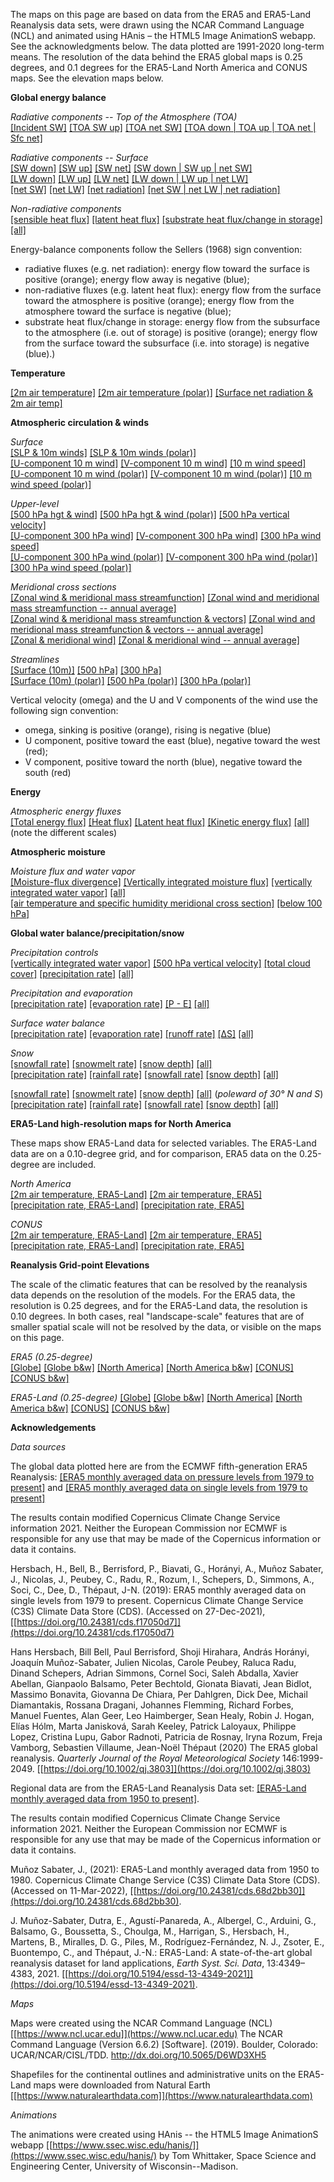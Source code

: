 The maps on this page are based on data from the ERA5 and ERA5-Land Reanalysis data sets, were drawn using the NCAR Command Language (NCL) and animated using HAnis – the HTML5 Image AnimationS webapp.  See the acknowledgments below.  The data plotted are 1991-2020 long-term means. The resolution of the data behind the ERA5 global maps is 0.25 degrees, and 0.1 degrees for the ERA5-Land North America and CONUS maps.  See the elevation maps below. 

**Global energy balance**  

*Radiative components -- Top of the Atmosphere (TOA)*  
[[Incident SW]](https://pages.uoregon.edu/bartlein/maps/globe/tisr_globe_1991-2020_ltm/tisr_globe_1991-2020_ltm.html)
[[TOA SW up]](https://pages.uoregon.edu/bartlein/maps/globe/tsru_globe_1991-2020_ltm/tsru_globe_1991-2020_ltm.html) 
[[TOA net SW]](https://pages.uoregon.edu/bartlein/maps/globe/tsr_globe_1991-2020_ltm/tsr_globe_1991-2020_ltm.html)
[[TOA down | TOA up | TOA net | Sfc net]](https://pages.uoregon.edu/bartlein/maps/globe/toa_globe_1991-2020_ltm/toa_globe_1991-2020_ltm.html)

*Radiative components -- Surface*  
[[SW down]](https://pages.uoregon.edu/bartlein/maps/globe/ssrd_globe_1991-2020_ltm/ssrd_globe_1991-2020_ltm.html)
[[SW up]](https://pages.uoregon.edu/bartlein/maps/globe/ssru_globe_1991-2020_ltm/ssru_globe_1991-2020_ltm.html)
[[SW net]](https://pages.uoregon.edu/bartlein/maps/globe/ssr_globe_1991-2020_ltm/ssr_globe_1991-2020_ltm.html)
[[SW down | SW up | net SW]](https://pages.uoregon.edu/bartlein/maps/globe/ss_globe_1991-2020_ltm/ss_globe_1991-2020_ltm.html)  
[[LW down]](https://pages.uoregon.edu/bartlein/maps/globe/strd_globe_1991-2020_ltm/strd_globe_1991-2020_ltm.html)
[[LW up]](https://pages.uoregon.edu/bartlein/maps/globe/stru_globe_1991-2020_ltm/stru_globe_1991-2020_ltm.html)
[[LW net]](https://pages.uoregon.edu/bartlein/maps/globe/str_globe_1991-2020_ltm/str_globe_1991-2020_ltm.html)
[[LW down | LW up | net LW]](https://pages.uoregon.edu/bartlein/maps/globe/st_globe_1991-2020_ltm/st_globe_1991-2020_ltm.html)  
[[net SW]](https://pages.uoregon.edu/bartlein/maps/globe/ssr_globe_1991-2020_ltm/ssr_globe_1991-2020_ltm.html) 
[[net LW]](https://pages.uoregon.edu/bartlein/maps/globe/str_globe_1991-2020_ltm/str_globe_1991-2020_ltm.html)
[[net radiation]](https://pages.uoregon.edu/bartlein/maps/globe/snr_globe_1991-2020_ltm/snr_globe_1991-2020_ltm.html)
[[net SW | net LW | net radiation]](https://pages.uoregon.edu/bartlein/maps/globe/sn_globe_1991-2020_ltm/sn_globe_1991-2020_ltm.html)  

*Non-radiative components*   
[[sensible heat flux]](https://pages.uoregon.edu/bartlein/maps/globe/sshf_globe_1991-2020_ltm/sshf_globe_1991-2020_ltm.html)
[[latent heat flux]](https://pages.uoregon.edu/bartlein/maps/globe/slhf_globe_1991-2020_ltm/slhf_globe_1991-2020_ltm.html)
[[substrate heat flux/change in storage]](https://pages.uoregon.edu/bartlein/maps/globe/sghf_globe_1991-2020_ltm/sghf_globe_1991-2020_ltm.html)
[[all]](https://pages.uoregon.edu/bartlein/maps/globe/shf_globe_1991-2020_ltm/shf_globe_1991-2020_ltm.html)

Energy-balance components follow the Sellers (1968) sign convention:  

* radiative fluxes (e.g. net radiation): energy flow toward the surface is positive (orange); energy flow away is negative (blue);  
* non-radiative fluxes (e.g. latent heat flux): energy flow from the surface toward the atmosphere is positive (orange); energy flow from the atmosphere toward the surface is negative (blue);  
* substrate heat flux/change in storage: energy flow from the subsurface to the atmosphere (i.e. out of storage) is positive (orange); energy flow from the surface toward the subsurface (i.e. into storage) is negative (blue).)
  
**Temperature**  

[[2m air temperature]](https://pages.uoregon.edu/bartlein/maps/globe/t2m_globe_1991-2020_ltm/t2m_globe_1991-2020_ltm.html) 
[[2m air temperature (polar)]](https://pages.uoregon.edu/bartlein/maps/polar/t2m_polar_1991-2020_ltm/t2m_polar_1991-2020_ltm.html)
[[Surface net radiation & 2m air temp]](https://pages.uoregon.edu/bartlein/maps/globe/t2m_snr_globe_1991-2020_ltm/t2m_snr_globe_1991-2020_ltm.html)  

**Atmospheric circulation & winds**  

*Surface*  
[[SLP & 10m winds]](https://pages.uoregon.edu/bartlein/maps/globe/msl_sfcwind_globe_1991-2020_ltm/msl_sfcwind_globe_1991-2020_ltm.html)
[[SLP & 10m winds (polar)]](https://pages.uoregon.edu/bartlein/maps/polar/msl_sfcwind_polar_1991-2020_ltm/msl_sfcwind_polar_1991-2020_ltm.html)  
[[U-component 10 m wind]](https://pages.uoregon.edu/bartlein/maps/globe/u10_wind_globe_1991-2020_ltm/u10_wind_globe_1991-2020_ltm.html) 
[[V-component 10 m wind]](https://pages.uoregon.edu/bartlein/maps/globe/v10_wind_globe_1991-2020_ltm/v10_wind_globe_1991-2020_ltm.html)
[[10 m wind speed]](https://pages.uoregon.edu/bartlein/maps/globe/vmag10_wind_globe_1991-2020_ltm/vmag10_wind_globe_1991-2020_ltm.html)  
[[U-component 10 m wind (polar)]](https://pages.uoregon.edu/bartlein/maps/polar/u10_wind_polar_1991-2020_ltm/u10_wind_polar_1991-2020_ltm.html)
[[V-component 10 m wind (polar)]](https://pages.uoregon.edu/bartlein/maps/polar/v10_wind_polar_1991-2020_ltm/v10_wind_polar_1991-2020_ltm.html)
[[10 m wind speed (polar)]](https://pages.uoregon.edu/bartlein/maps/polar/vmag10_wind_polar_1991-2020_ltm/vmag10_wind_polar_1991-2020_ltm.html)

*Upper-level*  
[[500 hPa hgt & wind]](https://pages.uoregon.edu/bartlein/maps/globe/z500_wind_globe_1991-2020_ltm/z500_wind_globe_1991-2020_ltm.html)
[[500 hPa hgt & wind (polar)]](https://pages.uoregon.edu/bartlein/maps/polar/z500_wind_polar_1991-2020_ltm/z500_wind_polar_1991-2020_ltm.html)
[[500 hPa vertical velocity]](https://pages.uoregon.edu/bartlein/maps/globe/w500_globe_1991-2020_ltm/w500_globe_1991-2020_ltm.html)   
[[U-component 300 hPa wind]](https://pages.uoregon.edu/bartlein/maps/globe/u300_wind_globe_1991-2020_ltm/u300_wind_globe_1991-2020_ltm.html) 
[[V-component 300 hPa wind]](https://pages.uoregon.edu/bartlein/maps/globe/v300_wind_globe_1991-2020_ltm/v300_wind_globe_1991-2020_ltm.html)
[[300 hPa wind speed]](https://pages.uoregon.edu/bartlein/maps/globe/vmag300_wind_globe_1991-2020_ltm/vmag300_wind_globe_1991-2020_ltm.html)  
[[U-component 300 hPa wind (polar)]](https://pages.uoregon.edu/bartlein/maps/polar/u300_wind_polar_1991-2020_ltm/u300_wind_polar_1991-2020_ltm.html)
[[V-component 300 hPa wind (polar)]](https://pages.uoregon.edu/bartlein/maps/polar/v300_wind_polar_1991-2020_ltm/v300_wind_polar_1991-2020_ltm.html)
[[300 hPa wind speed (polar)]](https://pages.uoregon.edu/bartlein/maps/polar/vmag300_wind_polar_1991-2020_ltm/vmag300_wind_polar_1991-2020_ltm.html)  

*Meridional cross sections*   
[[Zonal wind & meridional mass streamfunction]](https://pages.uoregon.edu/bartlein/maps/xsect/zonal_xsect_1991-2020_ltm/zonal_xsect_1991-2020_ltm.html)
[[Zonal wind and meridional mass streamfunction -- annual average]](https://pages.uoregon.edu/bartlein/maps/xsect/zonal_xsect_1991-2020_ltm/png/zonal_xsect_1991-2020_ltm_ann.png)   
[[Zonal wind & meridional mass streamfunction & vectors]](https://pages.uoregon.edu/bartlein/maps/xsect/zonal_vec_xsect_1991-2020_ltm/zonal_vec_xsect_1991-2020_ltm.html)
[[Zonal wind and meridional mass streamfunction & vectors -- annual average]](https://pages.uoregon.edu/bartlein/maps/xsect/zonal_vec_xsect_1991-2020_ltm/png/zonal_vec_xsect_1991-2020_ltm_ann.png)   
[[Zonal & meridional wind]](https://pages.uoregon.edu/bartlein/maps/xsect/uv_xsect_1991-2020_ltm/uv_xsect_1991-2020_ltm.html)
[[Zonal & meridional wind -- annual average]](https://pages.uoregon.edu/bartlein/maps/xsect/uv_xsect_1991-2020_ltm/png/uv_xsect_1991-2020_ltm_ann.png)   

*Streamlines*  
[[Surface (10m)]](https://pages.uoregon.edu/bartlein/maps/globe/stream_10m_globe_1991-2020_ltm/stream_10m_globe_1991-2020_ltm.html)
[[500 hPa]](https://pages.uoregon.edu/bartlein/maps/globe/stream_500_globe_1991-2020_ltm/stream_500_globe_1991-2020_ltm.html)
[[300 hPa]](https://pages.uoregon.edu/bartlein/maps/globe/stream_300_globe_1991-2020_ltm/stream_300_globe_1991-2020_ltm.html)  
[[Surface (10m) (polar)]](https://pages.uoregon.edu/bartlein/maps/polar/stream_10m_polar_1991-2020_ltm/stream_10m_polar_1991-2020_ltm.html)
[[500 hPa (polar)]](https://pages.uoregon.edu/bartlein/maps/polar/stream_500_polar_1991-2020_ltm/stream_500_polar_1991-2020_ltm.html)
[[300 hPa (polar)]](https://pages.uoregon.edu/bartlein/maps/polar/stream_300_polar_1991-2020_ltm/stream_300_polar_1991-2020_ltm.html) 
 	
Vertical velocity (omega) and the U and V components of the wind use the following sign convention:

* omega, sinking is positive (orange), rising is negative (blue) 
* U component, positive toward the east (blue), negative toward the west (red);
* V component, positive toward the north (blue), negative toward the south (red)
	 
**Energy**

*Atmospheric energy fluxes*  
[[Total energy flux]](https://pages.uoregon.edu/bartlein/maps/globe/uv_tef_vint_globe_1991-2020_ltm/uv_tef_vint_globe_1991-2020_ltm.html)
[[Heat flux]](https://pages.uoregon.edu/bartlein/maps/globe/uv_hf_vint_globe_1991-2020_ltm/uv_hf_vint_globe_1991-2020_ltm.html)
[[Latent heat flux]](https://pages.uoregon.edu/bartlein/maps/globe/uv_lh_vint_globe_1991-2020_ltm/uv_lh_vint_globe_1991-2020_ltm.html)
[[Kinetic energy flux]](https://pages.uoregon.edu/bartlein/maps/globe/uv_ke_vint_globe_1991-2020_ltm/uv_ke_vint_globe_1991-2020_ltm.html)
[[all]](https://pages.uoregon.edu/bartlein/maps/globe/eflux_globe_1991-2020_ltm/eflux_globe_1991-2020_ltm.html)
(note the different scales)

**Atmospheric moisture**

*Moisture flux and water vapor*   
[[Moisture-flux divergence]](https://pages.uoregon.edu/bartlein/maps/globe/uqvq_divmf_globe_1991-2020_ltm/uqvq_divmf_globe_1991-2020_ltm.html)
[[Vertically integrated moisture flux]](https://pages.uoregon.edu/bartlein/maps/globe/uqvq_vmag_globe_1991-2020_ltm/uqvq_vmag_globe_1991-2020_ltm.html)
[[vertically integrated water vapor]](https://pages.uoregon.edu/bartlein/maps/globe/tcwv_globe_1991-2020_ltm/tcwv_globe_1991-2020_ltm.html)
[[all]](https://pages.uoregon.edu/bartlein/maps/globe/mflux_globe_1991-2020_ltm/mflux_globe_1991-2020_ltm.html)  
[[air temperature and specific humidity meridional cross section]](https://pages.uoregon.edu/bartlein/maps/xsect/t_q_xsect_1991-2020_ltm/t_q_xsect_1991-2020_ltm.html)
[[below 100 hPa]](https://pages.uoregon.edu/bartlein/maps/xsect/t_q_xsect2_1991-2020_ltm/t_q_xsect2_1991-2020_ltm.html)

**Global water balance/precipitation/snow**   
 
*Precipitation controls*   
[[vertically integrated water vapor]](https://pages.uoregon.edu/bartlein/maps/globe/tcwv_globe_1991-2020_ltm/tcwv_globe_1991-2020_ltm.html) 
[[500 hPa vertical velocity]](https://pages.uoregon.edu/bartlein/maps/globe/w500_globe_1991-2020_ltm/w500_globe_1991-2020_ltm.html)
[[total cloud cover]](https://pages.uoregon.edu/bartlein/maps/globe/tcc_globe_1991-2020_ltm/tcc_globe_1991-2020_ltm.html)
[[precipitation rate]](https://pages.uoregon.edu/bartlein/maps/globe/tp_globe_1991-2020_ltm/tp_globe_1991-2020_ltm.html)
[[all]](https://pages.uoregon.edu/bartlein/maps/globe/pctrl_globe_1991-2020_ltm/pctrl_globe_1991-2020_ltm.html)

*Precipitation and evaporation*   
[[precipitation rate]](https://pages.uoregon.edu/bartlein/maps/globe/tp_globe_1991-2020_ltm/tp_globe_1991-2020_ltm.html)
[[evaporation rate]](https://pages.uoregon.edu/bartlein/maps/globe/e_globe_1991-2020_ltm/e_globe_1991-2020_ltm.html)
[[P - E]](https://pages.uoregon.edu/bartlein/maps/globe/pme_globe_1991-2020_ltm/pme_globe_1991-2020_ltm.html)
[[all]](https://pages.uoregon.edu/bartlein/maps/globe/pmeall_globe_1991-2020_ltm/pmeall_globe_1991-2020_ltm.html)

*Surface water balance*  
[[precipitation rate]](https://pages.uoregon.edu/bartlein/maps/globe/tp_globe_1991-2020_ltm/tp_globe_1991-2020_ltm.html)
[[evaporation rate]](https://pages.uoregon.edu/bartlein/maps/globe/e_globe_1991-2020_ltm/e_globe_1991-2020_ltm.html)
[[runoff rate]](https://pages.uoregon.edu/bartlein/maps/globe/ro_globe_1991-2020_ltm/ro_globe_1991-2020_ltm.html)
[[&Delta;S]](https://pages.uoregon.edu/bartlein/maps/globe/ds_globe_1991-2020_ltm/ds_globe_1991-2020_ltm.html)
[[all]](https://pages.uoregon.edu/bartlein/maps/globe/swb_globe_1991-2020_ltm/swb_globe_1991-2020_ltm.html)

*Snow*  
[[snowfall rate]](https://pages.uoregon.edu/bartlein/maps/polar/sf_polar_1991-2020_ltm/sf_polar_1991-2020_ltm.html)
[[snowmelt rate]](https://pages.uoregon.edu/bartlein/maps/polar/smlt_polar_1991-2020_ltm/smlt_polar_1991-2020_ltm.html)
[[snow depth]](https://pages.uoregon.edu/bartlein/maps/polar/sd_polar_1991-2020_ltm/sd_polar_1991-2020_ltm.html)
[[all]](https://pages.uoregon.edu/bartlein/maps/polar/snow_polar_1991-2020_ltm/snow_polar_1991-2020_ltm.html)  
[[precipitation rate]](https://pages.uoregon.edu/bartlein/maps/polar/tp_polar_1991-2020_ltm/tp_polar_1991-2020_ltm.html)
[[rainfall rate]](https://pages.uoregon.edu/bartlein/maps/polar/rr_polar_1991-2020_ltm/rr_polar_1991-2020_ltm.html)
[[snowfall rate]](https://pages.uoregon.edu/bartlein/maps/polar/sf_polar_1991-2020_ltm/sf_polar_1991-2020_ltm.html)
[[snow depth]](https://pages.uoregon.edu/bartlein/maps/polar/sd_polar_1991-2020_ltm/sd_polar_1991-2020_ltm.html)
[[all]](https://pages.uoregon.edu/bartlein/maps/polar/rain_snow_polar_1991-2020_ltm/rain_snow_polar_1991-2020_ltm.html)  

[[snowfall rate]](https://pages.uoregon.edu/bartlein/maps/polar/sf_polar30_1991-2020_ltm/sf_polar30_1991-2020_ltm.html) 
[[snowmelt rate]](https://pages.uoregon.edu/bartlein/maps/polar/smlt_polar30_1991-2020_ltm/smlt_polar30_1991-2020_ltm.html)
[[snow depth]](https://pages.uoregon.edu/bartlein/maps/polar/sd_polar30_1991-2020_ltm/sd_polar30_1991-2020_ltm.html)
[[all]](https://pages.uoregon.edu/bartlein/maps/polar/snow_polar30_1991-2020_ltm/snow_polar30_1991-2020_ltm.html) (*poleward of 30&deg; N and S*)  
[[precipitation rate]](https://pages.uoregon.edu/bartlein/maps/polar/tp_polar30_1991-2020_ltm/tp_polar30_1991-2020_ltm.html)
[[rainfall rate]](https://pages.uoregon.edu/bartlein/maps/polar/rr_polar30_1991-2020_ltm/rr_polar30_1991-2020_ltm.html)
[[snowfall rate]](https://pages.uoregon.edu/bartlein/maps/polar/sf_polar30_1991-2020_ltm/sf_polar30_1991-2020_ltm.html)
[[snow depth]](https://pages.uoregon.edu/bartlein/maps/polar/sd_polar30_1991-2020_ltm/sd_polar30_1991-2020_ltm.html)
[[all]](https://pages.uoregon.edu/bartlein/maps/polar/rain_snow_polar30_1991-2020_ltm/rain_snow_polar30_1991-2020_ltm.html)

**ERA5-Land high-resolution maps for North America**

These maps show ERA5-Land data for selected variables.  The ERA5-Land data are on a 0.10-degree grid, and for comparison, ERA5 data on the 0.25-degree are included.

*North America*  
[[2m air temperature, ERA5-Land]](https://pages.uoregon.edu/bartlein/maps/namer_e5land/t2m_namer_e5land_1991-2020_ltm/t2m_namer_e5land_1991-2020_ltm.html) 
[[2m air temperature, ERA5]](https://pages.uoregon.edu/bartlein/maps/namer/t2m_namer_1991-2020_ltm/t2m_namer_1991-2020_ltm.html)   
[[precipitation rate, ERA5-Land]](https://pages.uoregon.edu/bartlein/maps/namer_e5land/tp_namer_e5land_1991-2020_ltm/tp_namer_e5land_1991-2020_ltm.html) 
[[precipitation rate, ERA5]](https://pages.uoregon.edu/bartlein/maps/namer/tp_namer_1991-2020_ltm/tp_namer_1991-2020_ltm.html)

*CONUS*  
[[2m air temperature, ERA5-Land]](https://pages.uoregon.edu/bartlein/maps/conus_e5land/t2m_conus_e5land_1991-2020_ltm/t2m_conus_e5land_1991-2020_ltm.html) 
[[2m air temperature, ERA5]](https://pages.uoregon.edu/bartlein/maps/conus/t2m_conus_1991-2020_ltm/t2m_conus_1991-2020_ltm.html)   
[[precipitation rate, ERA5-Land]](https://pages.uoregon.edu/bartlein/maps/conus_e5land/tp_conus_e5land_1991-2020_ltm/tp_conus_e5land_1991-2020_ltm.html) 
[[precipitation rate, ERA5]](https://pages.uoregon.edu/bartlein/maps/conus/tp_conus_1991-2020_ltm/tp_conus_1991-2020_ltm.html)

**Reanalysis Grid-point Elevations**

The scale of the climatic features that can be resolved by the reanalysis data depends on the resolution of the models.  For the ERA5 data, the resolution is 0.25 degrees, and for the ERA5-Land data, the resolution is 0.10 degrees.  In both cases, real "landscape-scale" features that are of smaller spatial scale will not be resolved by the data, or visible on the maps on this page.

*ERA5 (0.25-degree)*  
[[Globe]](https://pages.uoregon.edu/bartlein/maps/elev/ERA5_elev_globe_clr.png) 
[[Globe b&w]](https://pages.uoregon.edu/bartlein/maps/elev/ERA5_elev_globe.png) 
[[North America]](https://pages.uoregon.edu/bartlein/maps/elev/ERA5_elev_namer_clr.png) 
[[North America b&w]](https://pages.uoregon.edu/bartlein/maps/elev/ERA5_elev_namer_clr.png) 
[[CONUS]](https://pages.uoregon.edu/bartlein/maps/elev/ERA5_elev_conus_clr.png)
[[CONUS b&w]](https://pages.uoregon.edu/bartlein/maps/elev/ERA5_elev_conus.png)

*ERA5-Land (0.25-degree)*
[[Globe]](https://pages.uoregon.edu/bartlein/maps/elev/ERA5-Land_elev_globe_clr.png) 
[[Globe b&w]](https://pages.uoregon.edu/bartlein/maps/elev/ERA5-Land_elev_globe.png) 
[[North America]](https://pages.uoregon.edu/bartlein/maps/elev/ERA5-Land_elev_namer_clr.png) 
[[North America b&w]](https://pages.uoregon.edu/bartlein/maps/elev/ERA5-Land_elev_namer_clr.png) 
[[CONUS]](https://pages.uoregon.edu/bartlein/maps/elev/ERA5-Land_elev_conus_clr.png)
[[CONUS b&w]](https://pages.uoregon.edu/bartlein/maps/elev/ERA5-Land_elev_conus.png)

**Acknowledgements**

*Data sources*

The global data plotted here are from the ECMWF fifth-generation ERA5 Reanalysis:  [[ERA5 monthly averaged data on pressure levels from 1979 to present]](https://cds.climate.copernicus.eu/cdsapp#!/dataset/reanalysis-era5-pressure-levels-monthly-means) and [[ERA5 monthly averaged data on single levels from 1979 to present]](https://cds.climate.copernicus.eu/cdsapp#!/dataset/reanalysis-era5-single-levels-monthly-means)   

The results contain modified Copernicus Climate Change Service information 2021. Neither the European Commission nor ECMWF is responsible for any use that may be made of the Copernicus information or data it contains.

Hersbach, H., Bell, B., Berrisford, P., Biavati, G., Horányi, A., Muñoz Sabater, J., Nicolas, J., Peubey, C., Radu, R., Rozum, I., Schepers, D., Simmons, A., Soci, C., Dee, D., Thépaut, J-N. (2019): ERA5 monthly averaged data on single levels from 1979 to present. Copernicus Climate Change Service (C3S) Climate Data Store (CDS). (Accessed on 27-Dec-2021), [[https://doi.org/10.24381/cds.f17050d7]](https://doi.org/10.24381/cds.f17050d7)

Hans Hersbach, Bill Bell, Paul Berrisford, Shoji Hirahara, András Horányi, Joaquín Muñoz-Sabater, Julien Nicolas, Carole Peubey, Raluca Radu, Dinand Schepers, Adrian Simmons, Cornel Soci, Saleh Abdalla, Xavier Abellan, Gianpaolo Balsamo, Peter Bechtold, Gionata Biavati, Jean Bidlot, Massimo Bonavita, Giovanna De Chiara, Per Dahlgren, Dick Dee, Michail Diamantakis, Rossana Dragani, Johannes Flemming, Richard Forbes, Manuel Fuentes, Alan Geer, Leo Haimberger, Sean Healy, Robin J. Hogan, Elías Hólm, Marta Janisková, Sarah Keeley, Patrick Laloyaux, Philippe Lopez, Cristina Lupu, Gabor Radnoti, Patricia de Rosnay, Iryna Rozum, Freja Vamborg, Sebastien Villaume, Jean-Noël Thépaut (2020) The ERA5 global reanalysis.  *Quarterly Journal of the Royal Meteorological Society* 146:1999-2049.  [[https://doi.org/10.1002/qj.3803]](https://doi.org/10.1002/qj.3803)

Regional data are from the ERA5-Land Reanalysis Data set:  [[ERA5-Land monthly averaged data from 1950 to present]](https://cds.climate.copernicus.eu/cdsapp#!/dataset/reanalysis-era5-land-monthly-means).

The results contain modified Copernicus Climate Change Service information 2021. Neither the European Commission nor ECMWF is responsible for any use that may be made of the Copernicus information or data it contains.

Muñoz Sabater, J., (2021): ERA5-Land monthly averaged data from 1950 to 1980. Copernicus Climate Change Service (C3S) Climate Data Store (CDS). (Accessed on 11-Mar-2022), [[https://doi.org/10.24381/cds.68d2bb30]](https://doi.org/10.24381/cds.68d2bb30). 

J. Muñoz-Sabater, Dutra, E., Agustí-Panareda, A., Albergel, C., Arduini, G., Balsamo, G., Boussetta, S., Choulga, M., Harrigan, S., Hersbach, H., Martens, B., Miralles, D. G., Piles, M., Rodríguez-Fernández, N. J., Zsoter, E., Buontempo, C., and Thépaut, J.-N.: ERA5-Land: A state-of-the-art global reanalysis dataset for land applications, *Earth Syst. Sci. Data*, 13:4349–4383, 2021. [[https://doi.org/10.5194/essd-13-4349-2021]](https://doi.org/10.5194/essd-13-4349-2021).

*Maps*

Maps were created using the NCAR Command Language (NCL) [[https://www.ncl.ucar.edu]](https://www.ncl.ucar.edu)
The NCAR Command Language (Version 6.6.2) [Software]. (2019). Boulder, Colorado: UCAR/NCAR/CISL/TDD. http://dx.doi.org/10.5065/D6WD3XH5

Shapefiles for the continental outlines and administrative units on the ERA5-Land maps were downloaded from Natural Earth [[https://www.naturalearthdata.com]](https://www.naturalearthdata.com)

*Animations*

The animations were created using HAnis -- the HTML5 Image AnimationS webapp [[https://www.ssec.wisc.edu/hanis/]](https://www.ssec.wisc.edu/hanis/) by Tom Whittaker, Space Science and Engineering Center, University of Wisconsin--Madison.

